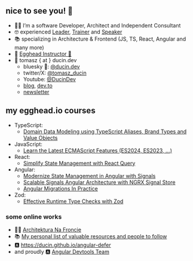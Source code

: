## nice to see you! 🙂

- 🧑‍💻 I’m a software Developer, Architect and Independent Consultant
- 🤓 experienced [Leader](https://ducin.dev), [Trainer](https://ducin.dev/trainings) and [Speaker](https://ducin.dev/archive)
- 📚 specializing in Architecture & Frontend (JS, TS, React, Angular and many more)
- 🥚 [Egghead Instructor 🎥](https://bit.ly/ducin-egghead)
- 👋 tomasz { at } ducin.dev
  - bluesky 🦋: [@ducin.dev](https://bsky.app/profile/ducin.dev)
  - twitter/X: [@tomasz_ducin](https://twitter.com/tomasz_ducin)
  - Youtube: [@DucinDev](https://www.youtube.com/@DucinDev)
  - [blog](https://ducin.dev/blog), [dev.to](https://dev.to/ducin)
  - [newsletter](https://ducin.dev/newsletter)

## my egghead.io courses

- TypeScript:
  - [Domain Data Modeling using TypeScript Aliases, Brand Types and Value Objects](https://egghead.io/courses/domain-data-modeling-using-typescript-aliases-brand-types-and-value-objects-4daf0ac1)
- JavaScript:
  - [Learn the Latest ECMAScript Features (ES2024, ES2023, ...)](https://egghead.io/courses/learn-the-latest-ecmascript-features-es2024-es2023-9112d52a?af=https://app.egghead.io/s/npr32)
- React:
  - [Simplify State Management with React Query](https://egghead.io/courses/simplify-state-management-with-react-query-0d92fbf3)
- Angular:
  - [Modernize State Management in Angular with Signals](https://egghead.io/courses/modernize-state-management-in-angular-with-signals-6e7ea1c2?af=https://app.egghead.io/s/npr32)
  - [Scalable Signals Angular Architecture with NGRX Signal Store](https://egghead.io/courses/scalable-signals-architecture-with-ngrx-signal-store-a33abd39)
  - [Angular Migrations In Practice](https://egghead.io/courses/angular-migrations-in-practice-54fd1fe2)
- Zod:
  - [Effective Runtime Type Checks with Zod](https://egghead.io/courses/effective-runtime-type-checks-with-zod-22abf5f9)

### some online works

- 👷‍♂️ [Architektura Na Froncie](http://architekturanafroncie.pl)
- 📚 [My personal list of valuable resources and people to follow](https://github.com/ducin/awesomes)
- 🅰️ https://ducin.github.io/angular-defer
- and proudly 🅰️ [Angular Devtools Team](https://chromewebstore.google.com/detail/angular-devtools/ienfalfjdbdpebioblfackkekamfmbnh?pli=1)
